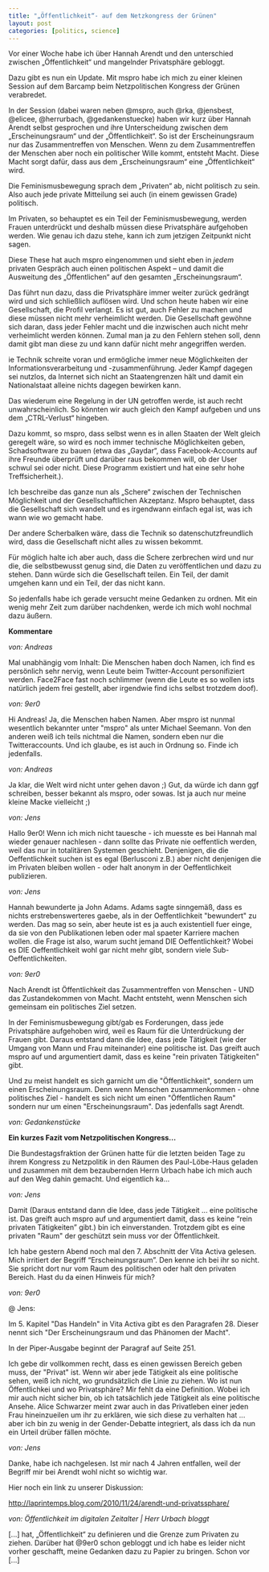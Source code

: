 ```yaml
---
title: "„Öffentlichkeit“- auf dem Netzkongress der Grünen"
layout: post
categories: [politics, science]
---
```

Vor einer Woche habe ich über Hannah Arendt und den unterschied zwischen „Öffentlichkeit“ und mangelnder Privatsphäre gebloggt.

Dazu gibt es nun ein Update. Mit mspro habe ich mich zu einer kleinen Session auf dem Barcamp beim Netzpolitischen Kongress der Grünen verabredet.

In der Session (dabei waren neben @mspro, auch @rka, @jensbest, @elicee, @herrurbach, @gedankenstuecke) haben wir kurz über Hannah Arendt selbst gesprochen und ihre Unterscheidung zwischen dem „Erscheinungsraum“ und der „Öffentlichkeit“. So ist der Erscheinungsraum nur das Zusammentreffen von Menschen. Wenn zu dem Zusammentreffen der Menschen aber noch ein politischer Wille kommt, entsteht Macht. Diese Macht sorgt dafür, dass aus dem „Erscheinungsraum“ eine „Öffentlichkeit“ wird.

Die Feminismusbewegung sprach dem „Privaten“ ab, nicht politisch zu sein. Also auch jede private Mitteilung sei auch (in einem gewissen Grade) politisch.

Im Privaten, so behauptet es ein Teil der Feminismusbewegung, werden Frauen unterdrückt und deshalb müssen diese Privatsphäre aufgehoben werden. Wie genau ich dazu stehe, kann ich zum jetzigen Zeitpunkt nicht sagen.

Diese These hat auch mspro eingenommen und sieht eben in _jedem_ privaten Gespräch auch einen politischen Aspekt – und damit die Ausweitung des „Öffentlichen“ auf den gesamten „Erscheinungsraum“.

Das führt nun dazu, dass die Privatsphäre immer weiter zurück gedrängt wird und sich schließlich auflösen wird. Und schon heute haben wir eine Gesellschaft, die Profil verlangt. Es ist gut, auch Fehler zu machen und diese müssen nicht mehr verheimlicht werden. Die Gesellschaft gewöhne sich daran, dass jeder Fehler macht und die inzwischen auch nicht mehr verheimlicht werden können. Zumal man ja zu den Fehlern stehen soll, denn damit gibt man diese zu und kann dafür nicht mehr angegriffen werden.

ie Technik schreite voran und ermögliche immer neue Möglichkeiten der Informationsverarbeitung und -zusammenführung. Jeder Kampf dagegen sei nutzlos, da Internet sich nicht an Staatengrenzen hält und damit ein Nationalstaat alleine nichts dagegen bewirken kann.

Das wiederum eine Regelung in der UN getroffen werde, ist auch recht unwahrscheinlich. So könnten wir auch gleich den Kampf aufgeben und uns dem „CTRL-Verlust“ hingeben.

Dazu kommt, so mspro, dass selbst wenn es in allen Staaten der Welt gleich geregelt wäre, so wird es noch immer technische Möglichkeiten geben, Schadsoftware zu bauen (etwa das „Gaydar“, dass Facebook-Accounts auf ihre Freunde überprüft und darüber raus bekommen will, ob der User schwul sei oder nicht. Diese Programm existiert und hat eine sehr hohe Treffsicherheit.).

Ich beschreibe das ganze nun als „Schere“ zwischen der Technischen Möglichkeit und der Gesellschaftlichen Akzeptanz. Mspro behauptet, dass die Gesellschaft sich wandelt und es irgendwann einfach egal ist, was ich wann wie wo gemacht habe.

Der andere Scherbalken wäre, dass die Technik so datenschutzfreundlich wird, dass die Gesellschaft nicht alles zu wissen bekommt.

Für möglich halte ich aber auch, dass die Schere zerbrechen wird und nur die, die selbstbewusst genug sind, die Daten zu veröffentlichen und dazu zu stehen. Dann würde sich die Gesellschaft teilen. Ein Teil, der damit umgehen kann und ein Teil, der das nicht kann.

So jedenfalls habe ich gerade versucht meine Gedanken zu ordnen. Mit ein wenig mehr Zeit zum darüber nachdenken, werde ich mich wohl nochmal dazu äußern.
		

__Kommentare__
			
_von: Andreas_
			
Mal unabhängig vom Inhalt: Die Menschen haben doch Namen, ich find es persönlich sehr nervig, wenn Leute beim Twitter-Account personifiziert werden. Face2Face fast noch schlimmer (wenn die Leute es so wollen ists natürlich jedem frei gestellt, aber irgendwie find ichs selbst trotzdem doof).

			
_von: 9er0_
			
Hi Andreas!
Ja, die Menschen haben Namen. Aber mspro ist nunmal wesentlich bekannter unter "mspro" als unter Michael Seemann.
Von den anderen weiß ich teils nichtmal die Namen, sondern eben nur die Twitteraccounts. Und ich glaube, es ist auch in Ordnung so. Finde ich jedenfalls.

			
_von: Andreas_
			
Ja klar, die Welt wird nicht unter gehen davon ;)
Gut, da würde ich dann ggf schreiben, besser bekannt als mspro, oder sowas.
Ist ja auch nur meine kleine Macke vielleicht ;)

			
_von: Jens_
			
Hallo 9er0!
Wenn ich mich nicht tauesche - ich muesste es bei Hannah mal wieder genauer nachlesen - dann sollte das Private nie oeffentlich werden, weil das nur in totalitären Systemen geschieht. Denjenigen, die die Oeffentlichkeit suchen ist es egal (Berlusconi z.B.) aber nicht denjenigen die im Privaten bleiben wollen - oder halt anonym in der Oeffentlichkeit publizieren.

			
_von: Jens_
			
Hannah bewunderte ja John Adams. Adams sagte sinngemäß, dass es nichts erstrebenswerteres gaebe, als in der Oeffentlichkeit "bewundert" zu werden. Das mag so sein, aber heute ist es ja auch existentiell fuer einge, da sie von den Publikationen leben oder mal spaeter Karriere machen wollen. die Frage ist also, warum sucht jemand DIE Oeffentlichkeit? Wobei es DIE Oeffentlichkeit wohl gar nicht mehr gibt, sondern viele Sub-Oeffentlichkeiten.

			
_von: 9er0_
			
Nach Arendt ist Öffentlichkeit  das Zusammentreffen von Menschen - UND das Zustandekommen von Macht. Macht entsteht, wenn Menschen sich gemeinsam ein politisches Ziel setzen.

In der Feminismusbewegung gibt/gab es Forderungen, dass jede Privatsphäre aufgehoben wird, weil es Raum für die Unterdrückung der Frauen gibt. Daraus entstand dann die Idee, dass jede Tätigkeit (wie der Umgang von Mann und Frau miteinander) eine politische ist. Das greift auch mspro auf und argumentiert damit, dass es keine "rein privaten Tätigkeiten" gibt.

Und zu meist handelt es sich garnicht um die "Öffentlichkeit", sondern um einen Erscheinungsraum. Denn wenn Menschen zusammenkommen - ohne politisches Ziel - handelt es sich nicht um einen "Öffentlichen Raum" sondern nur um einen "Erscheinungsraum". Das jedenfalls sagt Arendt.

			
_von: Gedankenstücke_
			
<strong>Ein kurzes Fazit vom Netzpolitischen Kongress...</strong>

Die Bundestagsfraktion der Grünen hatte für die letzten beiden Tage zu ihrem Kongress zu Netzpolitik in den Räumen des Paul-Löbe-Haus geladen und zusammen mit dem bezaubernden Herrn Urbach habe ich mich auch auf den Weg dahin gemacht. Und eigentlich ka...

			
_von: Jens_
			
Damit (Daraus entstand dann die Idee, dass jede Tätigkeit ... eine politische ist. Das greift auch mspro auf und argumentiert damit, dass es keine “rein privaten Tätigkeiten” gibt.) bin ich einverstanden. Trotzdem gibt es eine privaten "Raum" der geschützt sein muss vor der Öffentlichkeit.

Ich habe gestern Abend noch mal den 7. Abschnitt der Vita Activa gelesen. Mich irritiert der Begriff “Erscheinungsraum”. Den kenne ich bei ihr so nicht. Sie spricht dort nur vom Raum des politischen oder halt den privaten Bereich. Hast du da einen Hinweis für mich?

			
_von: 9er0_
			
@ Jens:

Im 5. Kapitel "Das Handeln" in Vita Activa gibt es den Paragrafen 28. Dieser nennt sich "Der Erscheinungsraum und das Phänomen der Macht".

In der Piper-Ausgabe beginnt der Paragraf auf Seite 251.

Ich gebe dir vollkommen recht, dass es einen gewissen Bereich geben muss, der "Privat" ist. Wenn wir aber jede Tätigkeit als eine politische sehen, weiß ich nicht, wo grundsätzlich die Linie zu ziehen. Wo ist nun Öffentlichkei und wo Privatsphäre? Mir fehlt da eine Definition.
Wobei ich mir auch nicht sicher bin, ob ich tatsächlich jede Tätigkeit als eine politische Ansehe. Alice Schwarzer meint zwar auch in das Privatleben einer jeden Frau hineinzueilen um ihr zu erklären, wie sich diese zu verhalten hat ... aber ich bin zu wenig in der Gender-Debatte integriert, als dass ich da nun ein Urteil drüber fällen möchte.

			
_von: Jens_
			
Danke, habe ich nachgelesen. Ist mir nach 4 Jahren entfallen, weil der Begriff mir bei Arendt wohl nicht so wichtig war.

Hier noch ein link zu unserer Diskussion: 

http://laprintemps.blog.com/2010/11/24/arendt-und-privatssphare/

			
_von: Öffentlichkeit im digitalen Zeitalter | Herr Urbach bloggt_
			
[...] hat, „Öffentlichkeit“ zu definieren und die Grenze zum Privaten zu ziehen. Darüber hat @9er0 schon gebloggt und ich habe es leider nicht vorher geschafft, meine Gedanken dazu zu Papier zu bringen. Schon vor [...] 

